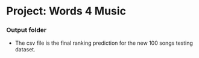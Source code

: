 # Project: Words 4 Music
### Output folder

+ The csv file is the final ranking prediction for the new 100 songs testing dataset.


